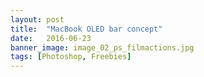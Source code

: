 ```yaml
---
layout: post
title:  "MacBook OLED bar concept"
date:   2016-06-23
banner_image: image_02_ps_filmactions.jpg
tags: [Photoshop, Freebies]
---
```

